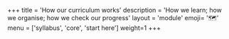 +++
title = 'How our curriculum works'
description = 'How we learn; how we organise; how we check our progress'
layout = 'module'
emoji= '🗺️'
menu = ['syllabus', 'core', 'start here']
weight=1
+++
